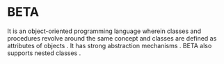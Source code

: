 # BETA
It is an object-oriented programming language wherein classes and procedures revolve around the same concept and classes are defined as attributes of objects . It has strong abstraction mechanisms . BETA also supports nested classes .
